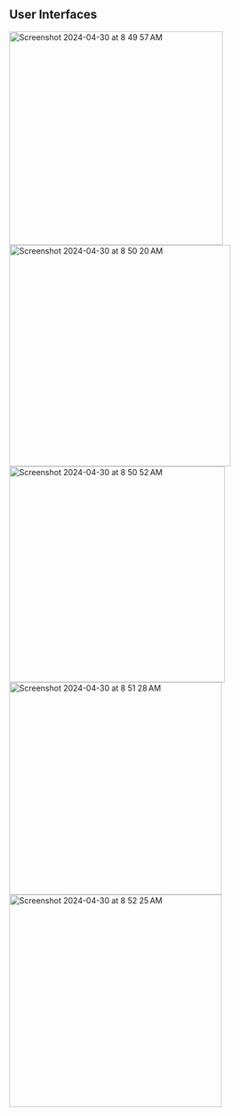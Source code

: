 ## User Interfaces

<img width="384" alt="Screenshot 2024-04-30 at 8 49 57 AM" src="https://github.com/chiransiriwardhana/product-app/assets/47823522/d77216c0-4fbf-4665-adc4-fcd028a13082">
<img width="398" alt="Screenshot 2024-04-30 at 8 50 20 AM" src="https://github.com/chiransiriwardhana/product-app/assets/47823522/cc51e013-18ee-462a-87d9-b465c2721544">
<img width="388" alt="Screenshot 2024-04-30 at 8 50 52 AM" src="https://github.com/chiransiriwardhana/product-app/assets/47823522/e3a65d96-4cda-4a15-8455-c76a22b9020c">
<img width="382" alt="Screenshot 2024-04-30 at 8 51 28 AM" src="https://github.com/chiransiriwardhana/product-app/assets/47823522/b9f28288-ff95-4a49-8ace-a8c2343c65b9">
<img width="382" alt="Screenshot 2024-04-30 at 8 52 25 AM" src="https://github.com/chiransiriwardhana/product-app/assets/47823522/b3f62507-f058-455a-b17d-f5cffa9297cc">
